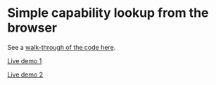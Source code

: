 # Simple capability lookup from the browser

See a [walk-through of the code here](http://docs.whateverweb.com/documentation/simple-capability-lookup-from-the-browser/).

[Live demo 1](http://demo.wew.io/device-detection/examples/APIdemo/index.html)

[Live demo 2](http://demo.wew.io/device-detection/examples/APIdemo/index2.html)